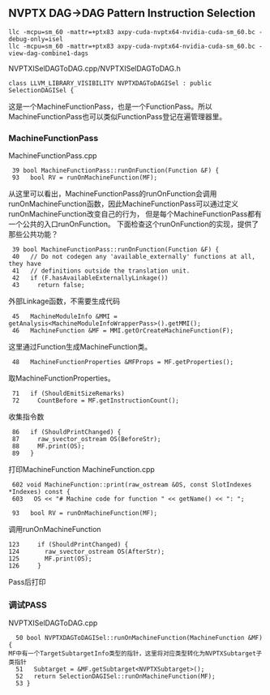 ## NVPTX DAG->DAG Pattern Instruction Selection
```
llc -mcpu=sm_60 -mattr=+ptx83 axpy-cuda-nvptx64-nvidia-cuda-sm_60.bc -debug-only=isel
llc -mcpu=sm_60 -mattr=+ptx83 axpy-cuda-nvptx64-nvidia-cuda-sm_60.bc -view-dag-combine1-dags
```
NVPTXISelDAGToDAG.cpp/NVPTXISelDAGToDAG.h
```
class LLVM_LIBRARY_VISIBILITY NVPTXDAGToDAGISel : public SelectionDAGISel {
```
这是一个MachineFunctionPass，也是一个FunctionPass。所以MachineFunctionPass也可以类似FunctionPass登记在遍管理器里。
### MachineFunctionPass
MachineFunctionPass.cpp
```
 39 bool MachineFunctionPass::runOnFunction(Function &F) {
 93   bool RV = runOnMachineFunction(MF);
```
从这里可以看出，MachineFunctionPass的runOnFunction会调用runOnMachineFunction函数，因此MachineFunctionPass可以通过定义runOnMachineFunction改变自己的行为，
但是每个MachineFunctionPass都有一个公共的入口runOnFunction。
下面检查这个runOnFunction的实现，提供了那些公共功能？
```
 39 bool MachineFunctionPass::runOnFunction(Function &F) {
 40   // Do not codegen any 'available_externally' functions at all, they have
 41   // definitions outside the translation unit.
 42   if (F.hasAvailableExternallyLinkage())
 43     return false;
```
外部Linkage函数，不需要生成代码
```
 45   MachineModuleInfo &MMI = getAnalysis<MachineModuleInfoWrapperPass>().getMMI();
 46   MachineFunction &MF = MMI.getOrCreateMachineFunction(F);
```
这里通过Function生成MachineFunction类。
```
 48   MachineFunctionProperties &MFProps = MF.getProperties();
```
取MachineFunctionProperties。
```
 71   if (ShouldEmitSizeRemarks)
 72     CountBefore = MF.getInstructionCount();
```
收集指令数
```
 86   if (ShouldPrintChanged) {
 87     raw_svector_ostream OS(BeforeStr);
 88     MF.print(OS);
 89   }
```
打印MachineFunction
MachineFunction.cpp
```
 602 void MachineFunction::print(raw_ostream &OS, const SlotIndexes *Indexes) const {
 603   OS << "# Machine code for function " << getName() << ": ";
```
```
 93   bool RV = runOnMachineFunction(MF);
```
调用runOnMachineFunction
```
123     if (ShouldPrintChanged) {
124       raw_svector_ostream OS(AfterStr);
125       MF.print(OS);
126     }
```
Pass后打印
### 调试PASS
NVPTXISelDAGToDAG.cpp
```
  50 bool NVPTXDAGToDAGISel::runOnMachineFunction(MachineFunction &MF) {
MF中有一个TargetSubtargetInfo类型的指针，这里将对应类型转化为NVPTXSubtarget子类指针
  51   Subtarget = &MF.getSubtarget<NVPTXSubtarget>();
  52   return SelectionDAGISel::runOnMachineFunction(MF);
  53 }
```
